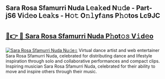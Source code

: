 ## Sara Rosa Sfamurri Nuda L𝚎a𝚔ed N𝚞𝚍e - Part-jS6 Vi𝚍𝚎o L𝚎a𝚔s - H𝚘𝚝 O𝚗𝚕yf𝚊ns P𝚑𝚘tos Lc9JC

# <h2><a href="http://kfclqb.oniu.top/?m=Sara+Rosa+Sfamurri+Nuda">🔗👉 🔴 Sara Rosa Sfamurri Nuda P𝚑ot𝚘𝚜 V𝚒d𝚎o</a></h2>

[![Sara Rosa Sfamurri Nuda Nu𝚍e𝚜](https://i.imgur.com/0qMVB7G.gif)](http://kfclqb.oniu.top/?m=Sara+Rosa+Sfamurri+Nuda)
Virtual dance artist and web entertainer Sara Rosa Sfamurri Nuda, celebrated for distributing dance and lifestyle inspiration through solo and collaborative performances and compact clips. Inspiring musician Sara Rosa Sfamurri Nuda, celebrated for their ability to move and inspire others through their music.  
